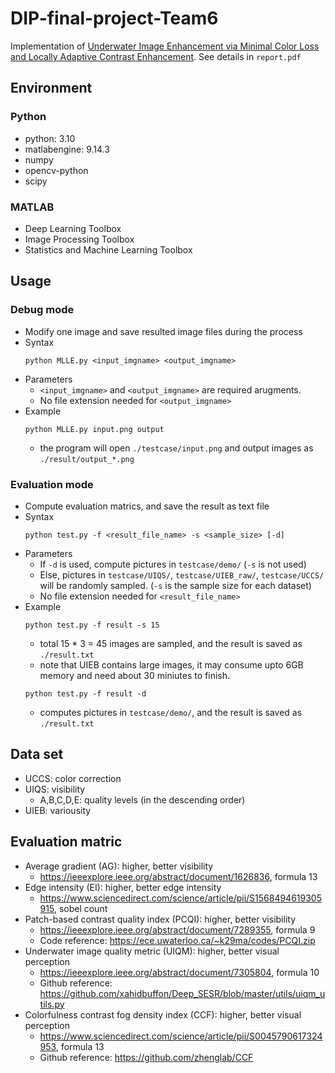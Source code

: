 # DIP-final-project-Team6
Implementation of [Underwater Image Enhancement via Minimal Color Loss and Locally Adaptive Contrast Enhancement](https://ieeexplore.ieee.org/document/9788535).
See details in `report.pdf`
## Environment
### Python
* python: 3.10
* matlabengine: 9.14.3
* numpy
* opencv-python
* scipy
### MATLAB
* Deep Learning Toolbox
* Image Processing Toolbox
* Statistics and Machine Learning Toolbox

## Usage
### Debug mode
* Modify one image and save resulted image files during the process
* Syntax
  ```
  python MLLE.py <input_imgname> <output_imgname>
  ```
* Parameters
  * `<input_imgname>` and `<output_imgname>` are required arugments. 
  * No file extension needed for `<output_imgname>`
* Example
  ```
  python MLLE.py input.png output
  ```
  * the program will open `./testcase/input.png` and output images as `./result/output_*.png`

### Evaluation mode
* Compute evaluation matrics, and save the result as text file
* Syntax
  ```
  python test.py -f <result_file_name> -s <sample_size> [-d]
  ```
* Parameters
  * If `-d` is used, compute pictures in `testcase/demo/` (`-s` is not used)
  * Else, pictures in `testcase/UIQS/`, `testcase/UIEB_raw/`, `testcase/UCCS/` will be randomly sampled. (`-s` is the sample size for each dataset) 
  * No file extension needed for `<result_file_name>`
* Example
  ```
  python test.py -f result -s 15
  ```
  * total 15 * 3 = 45 images are sampled, and the result is saved as `./result.txt`
  * note that UIEB contains large images, it may consume upto 6GB memory and need about 30 miniutes to finish.
  ```
  python test.py -f result -d
  ```
  * computes pictures in `testcase/demo/`, and the result is saved as `./result.txt`


## Data set
* UCCS: color correction
* UIQS: visibility
  * A,B,C,D,E: quality levels (in the descending order)
* UIEB: variousity

## Evaluation matric
* Average gradient (AG): higher, better visibility
  * https://ieeexplore.ieee.org/abstract/document/1626836, formula 13
* Edge intensity (EI): higher, better edge intensity
  * https://www.sciencedirect.com/science/article/pii/S1568494619305915, sobel count
* Patch-based contrast quality index (PCQI): higher, better visibility
  * https://ieeexplore.ieee.org/abstract/document/7289355, formula 9
  * Code reference: https://ece.uwaterloo.ca/~k29ma/codes/PCQI.zip
* Underwater image quality metric (UIQM): higher, better visual perception
  * https://ieeexplore.ieee.org/abstract/document/7305804, formula 10
  * Github reference: https://github.com/xahidbuffon/Deep_SESR/blob/master/utils/uiqm_utils.py
* Colorfulness contrast fog density index (CCF): higher, better visual perception
  * https://www.sciencedirect.com/science/article/pii/S0045790617324953, formula 13
  * Github reference: https://github.com/zhenglab/CCF
